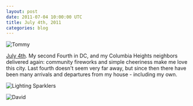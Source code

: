 ```yaml
---
layout: post
date: 2011-07-04 10:00:00 UTC
title: July 4th, 2011
categories: blog
---
```


![Tommy](http://farm7.static.flickr.com/6053/5903833388_ac9e5a2808_z.jpg)

[July 4th](http://www.flickr.com/photos/tmcw/sets/72157627119234444/with/5903274863/). My second Fourth in DC, and my Columbia Heights neighbors delivered again: community fireworks and simple cheeriness make me love this city. Last fourth doesn't seem very far away, but since then there have been many arrivals and departures from my house - including my own.

![Lighting Sparklers](http://farm7.static.flickr.com/6020/5903274863_cec9eec98c_z.jpg)

![David](http://farm7.static.flickr.com/6045/5903274071_0d0da0fb6f_z.jpg)

